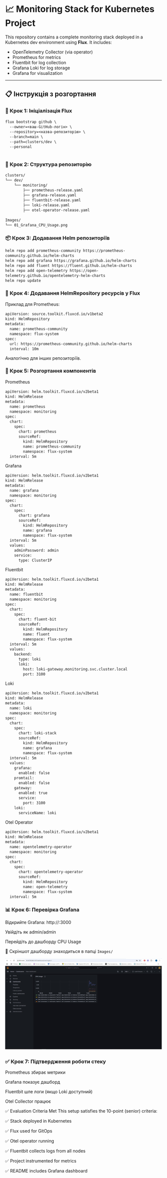 # 📈 Monitoring Stack for Kubernetes Project

This repository contains a complete monitoring stack deployed in a Kubernetes dev environment using **Flux**. It includes:

- OpenTelemetry Collector (via operator)
- Prometheus for metrics
- Fluentbit for log collection
- Grafana Loki for log storage
- Grafana for visualization

---

## 📋 Інструкція з розгортання

### 🧱 Крок 1: Ініціалізація Flux

```
flux bootstrap github \
  --owner=<ваш-GitHub-логін> \
  --repository=<назва-репозиторію> \
  --branch=main \
  --path=clusters/dev \
  --personal
  
```

### 📁 Крок 2: Структура репозиторію

```
clusters/
└── dev/
    └── monitoring/
        ├── prometheus-release.yaml
        ├── grafana-release.yaml
        ├── fluentbit-release.yaml
        ├── loki-release.yaml
        ├── otel-operator-release.yaml

Images/
└── 01_Grafana_CPU_Usage.png

```

### 📦 Крок 3: Додавання Helm репозиторіїв
```
helm repo add prometheus-community https://prometheus-community.github.io/helm-charts
helm repo add grafana https://grafana.github.io/helm-charts
helm repo add fluent https://fluent.github.io/helm-charts
helm repo add open-telemetry https://open-telemetry.github.io/opentelemetry-helm-charts
helm repo update
```

### 🚀 Крок 4: Додавання HelmRepository ресурсів у Flux
Приклад для Prometheus:

```
apiVersion: source.toolkit.fluxcd.io/v1beta2
kind: HelmRepository
metadata:
  name: prometheus-community
  namespace: flux-system
spec:
  url: https://prometheus-community.github.io/helm-charts
  interval: 10m
```
Аналогічно для інших репозиторіїв.


### 📜 Крок 5: Розгортання компонентів
Prometheus
```
apiVersion: helm.toolkit.fluxcd.io/v2beta1
kind: HelmRelease
metadata:
  name: prometheus
  namespace: monitoring
spec:
  chart:
    spec:
      chart: prometheus
      sourceRef:
        kind: HelmRepository
        name: prometheus-community
        namespace: flux-system
  interval: 5m
```

Grafana
```
apiVersion: helm.toolkit.fluxcd.io/v2beta1
kind: HelmRelease
metadata:
  name: grafana
  namespace: monitoring
spec:
  chart:
    spec:
      chart: grafana
      sourceRef:
        kind: HelmRepository
        name: grafana
        namespace: flux-system
  interval: 5m
  values:
    adminPassword: admin
    service:
      type: ClusterIP
```	  

Fluentbit
```
apiVersion: helm.toolkit.fluxcd.io/v2beta1
kind: HelmRelease
metadata:
  name: fluentbit
  namespace: monitoring
spec:
  chart:
    spec:
      chart: fluent-bit
      sourceRef:
        kind: HelmRepository
        name: fluent
        namespace: flux-system
  interval: 5m
  values:
    backend:
      type: loki
      loki:
        host: loki-gateway.monitoring.svc.cluster.local
        port: 3100
```

Loki
```
apiVersion: helm.toolkit.fluxcd.io/v2beta1
kind: HelmRelease
metadata:
  name: loki
  namespace: monitoring
spec:
  chart:
    spec:
      chart: loki-stack
      sourceRef:
        kind: HelmRepository
        name: grafana
        namespace: flux-system
  interval: 5m
  values:
    grafana:
      enabled: false
    promtail:
      enabled: false
    gateway:
      enabled: true
      service:
        port: 3100
    loki:
      serviceName: loki
```
	  
Otel Operator
```
apiVersion: helm.toolkit.fluxcd.io/v2beta1
kind: HelmRelease
metadata:
  name: opentelemetry-operator
  namespace: monitoring
spec:
  chart:
    spec:
      chart: opentelemetry-operator
      sourceRef:
        kind: HelmRepository
        name: open-telemetry
        namespace: flux-system
  interval: 5m
```

### 📊 Крок 6: Перевірка Grafana
Відкрийте Grafana: http://<NodeIP>:3000

Увійдіть як admin/admin

Перейдіть до дашборду CPU Usage

📎 Скріншот дашборду знаходиться в папці `Images/`

![Скріншот дашборду](./Images/01_Grafana_CPU_Usage.jpg)

### ✅ Крок 7: Підтвердження роботи стеку
Prometheus збирає метрики

Grafana показує дашборд

Fluentbit шле логи (якщо Loki доступний)

Otel Collector працює

✅ Evaluation Criteria Met
This setup satisfies the 10-point (senior) criteria:

✅ Stack deployed in Kubernetes

✅ Flux used for GitOps

✅ Otel operator running

✅ Fluentbit collects logs from all nodes

✅ Project instrumented for metrics

✅ README includes Grafana dashboard
